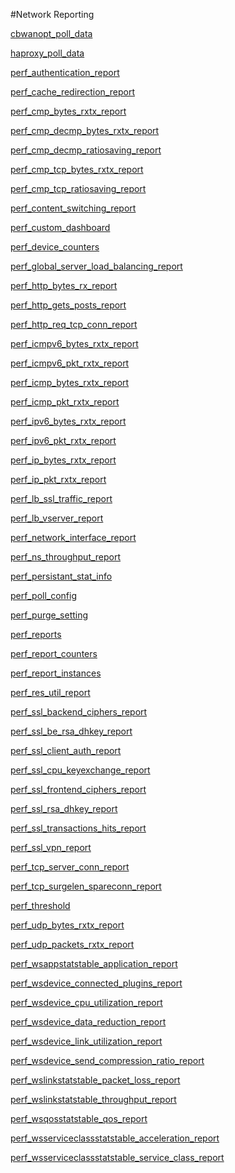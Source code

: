 #Network Reporting

[cbwanopt_poll_data](cbwanopt_poll_data)
[haproxy_poll_data](haproxy_poll_data)
[perf_authentication_report](perf_authentication_report)
[perf_cache_redirection_report](perf_cache_redirection_report)
[perf_cmp_bytes_rxtx_report](perf_cmp_bytes_rxtx_report)
[perf_cmp_decmp_bytes_rxtx_report](perf_cmp_decmp_bytes_rxtx_report)
[perf_cmp_decmp_ratiosaving_report](perf_cmp_decmp_ratiosaving_report)
[perf_cmp_tcp_bytes_rxtx_report](perf_cmp_tcp_bytes_rxtx_report)
[perf_cmp_tcp_ratiosaving_report](perf_cmp_tcp_ratiosaving_report)
[perf_content_switching_report](perf_content_switching_report)
[perf_custom_dashboard](perf_custom_dashboard)
[perf_device_counters](perf_device_counters)
[perf_global_server_load_balancing_report](perf_global_server_load_balancing_report)
[perf_http_bytes_rx_report](perf_http_bytes_rx_report)
[perf_http_gets_posts_report](perf_http_gets_posts_report)
[perf_http_req_tcp_conn_report](perf_http_req_tcp_conn_report)
[perf_icmpv6_bytes_rxtx_report](perf_icmpv6_bytes_rxtx_report)
[perf_icmpv6_pkt_rxtx_report](perf_icmpv6_pkt_rxtx_report)
[perf_icmp_bytes_rxtx_report](perf_icmp_bytes_rxtx_report)
[perf_icmp_pkt_rxtx_report](perf_icmp_pkt_rxtx_report)
[perf_ipv6_bytes_rxtx_report](perf_ipv6_bytes_rxtx_report)
[perf_ipv6_pkt_rxtx_report](perf_ipv6_pkt_rxtx_report)
[perf_ip_bytes_rxtx_report](perf_ip_bytes_rxtx_report)
[perf_ip_pkt_rxtx_report](perf_ip_pkt_rxtx_report)
[perf_lb_ssl_traffic_report](perf_lb_ssl_traffic_report)
[perf_lb_vserver_report](perf_lb_vserver_report)
[perf_network_interface_report](perf_network_interface_report)
[perf_ns_throughput_report](perf_ns_throughput_report)
[perf_persistant_stat_info](perf_persistant_stat_info)
[perf_poll_config](perf_poll_config)
[perf_purge_setting](perf_purge_setting)
[perf_reports](perf_reports)
[perf_report_counters](perf_report_counters)
[perf_report_instances](perf_report_instances)
[perf_res_util_report](perf_res_util_report)
[perf_ssl_backend_ciphers_report](perf_ssl_backend_ciphers_report)
[perf_ssl_be_rsa_dhkey_report](perf_ssl_be_rsa_dhkey_report)
[perf_ssl_client_auth_report](perf_ssl_client_auth_report)
[perf_ssl_cpu_keyexchange_report](perf_ssl_cpu_keyexchange_report)
[perf_ssl_frontend_ciphers_report](perf_ssl_frontend_ciphers_report)
[perf_ssl_rsa_dhkey_report](perf_ssl_rsa_dhkey_report)
[perf_ssl_transactions_hits_report](perf_ssl_transactions_hits_report)
[perf_ssl_vpn_report](perf_ssl_vpn_report)
[perf_tcp_server_conn_report](perf_tcp_server_conn_report)
[perf_tcp_surgelen_spareconn_report](perf_tcp_surgelen_spareconn_report)
[perf_threshold](perf_threshold)
[perf_udp_bytes_rxtx_report](perf_udp_bytes_rxtx_report)
[perf_udp_packets_rxtx_report](perf_udp_packets_rxtx_report)
[perf_wsappstatstable_application_report](perf_wsappstatstable_application_report)
[perf_wsdevice_connected_plugins_report](perf_wsdevice_connected_plugins_report)
[perf_wsdevice_cpu_utilization_report](perf_wsdevice_cpu_utilization_report)
[perf_wsdevice_data_reduction_report](perf_wsdevice_data_reduction_report)
[perf_wsdevice_link_utilization_report](perf_wsdevice_link_utilization_report)
[perf_wsdevice_send_compression_ratio_report](perf_wsdevice_send_compression_ratio_report)
[perf_wslinkstatstable_packet_loss_report](perf_wslinkstatstable_packet_loss_report)
[perf_wslinkstatstable_throughput_report](perf_wslinkstatstable_throughput_report)
[perf_wsqosstatstable_qos_report](perf_wsqosstatstable_qos_report)
[perf_wsserviceclassstatstable_acceleration_report](perf_wsserviceclassstatstable_acceleration_report)
[perf_wsserviceclassstatstable_service_class_report](perf_wsserviceclassstatstable_service_class_report)


